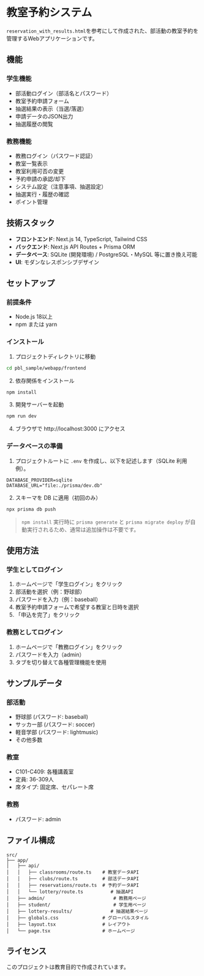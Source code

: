 # 教室予約システム

`reservation_with_results.html`を参考にして作成された、部活動の教室予約を管理するWebアプリケーションです。

## 機能

### 学生機能
- 部活動ログイン（部活名とパスワード）
- 教室予約申請フォーム
- 抽選結果の表示（当選/落選）
- 申請データのJSON出力
- 抽選履歴の閲覧

### 教務機能
- 教務ログイン（パスワード認証）
- 教室一覧表示
- 教室利用可否の変更
- 予約申請の承認/却下
- システム設定（注意事項、抽選設定）
- 抽選実行・履歴の確認
- ポイント管理

## 技術スタック

- **フロントエンド**: Next.js 14, TypeScript, Tailwind CSS
- **バックエンド**: Next.js API Routes + Prisma ORM
- **データベース**: SQLite (開発環境) / PostgreSQL・MySQL 等に置き換え可能
- **UI**: モダンなレスポンシブデザイン

## セットアップ

### 前提条件
- Node.js 18以上
- npm または yarn

### インストール

1. プロジェクトディレクトリに移動
```bash
cd pbl_sample/webapp/frontend
```

2. 依存関係をインストール
```bash
npm install
```

3. 開発サーバーを起動
```bash
npm run dev
```

4. ブラウザで http://localhost:3000 にアクセス

### データベースの準備

1. プロジェクトルートに `.env` を作成し、以下を記述します（SQLite 利用例）。

```env
DATABASE_PROVIDER=sqlite
DATABASE_URL="file:./prisma/dev.db"
```

2. スキーマを DB に適用（初回のみ）

```bash
npx prisma db push
```

> `npm install` 実行時に `prisma generate` と `prisma migrate deploy` が自動実行されるため、通常は追加操作は不要です。

## 使用方法

### 学生としてログイン
1. ホームページで「学生ログイン」をクリック
2. 部活動を選択（例：野球部）
3. パスワードを入力（例：baseball）
4. 教室予約申請フォームで希望する教室と日時を選択
5. 「申込を完了」をクリック

### 教務としてログイン
1. ホームページで「教務ログイン」をクリック
2. パスワードを入力（admin）
3. タブを切り替えて各種管理機能を使用

## サンプルデータ

### 部活動
- 野球部 (パスワード: baseball)
- サッカー部 (パスワード: soccer)
- 軽音学部 (パスワード: lightmusic)
- その他多数

### 教室
- C101-C409: 各種講義室
- 定員: 36-309人
- 席タイプ: 固定席、セパレート席

### 教務
- パスワード: admin

## ファイル構成

```
src/
├── app/
│   ├── api/
│   │   ├── classrooms/route.ts    # 教室データAPI
│   │   ├── clubs/route.ts         # 部活データAPI
│   │   ├── reservations/route.ts  # 予約データAPI
│   │   └── lottery/route.ts          # 抽選API
│   ├── admin/                         # 教務用ページ
│   ├── student/                       # 学生用ページ
│   ├── lottery-results/              # 抽選結果ページ
│   ├── globals.css                # グローバルスタイル
│   ├── layout.tsx                 # レイアウト
│   └── page.tsx                   # ホームページ
```



## ライセンス

このプロジェクトは教育目的で作成されています。
